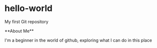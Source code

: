 # hello-world
My first Git repository
<p> **About Me** <p/>
I'm a beginner in the world of github, exploring what I can do in this place
